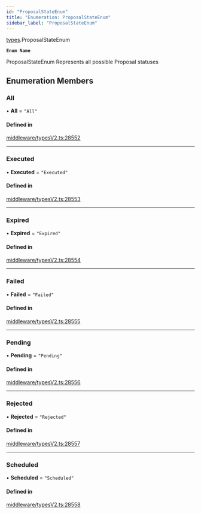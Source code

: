 ```yaml
---
id: "ProposalStateEnum"
title: "Enumeration: ProposalStateEnum"
sidebar_label: "ProposalStateEnum"
---
```


[types](../../../modules/Types/Types.md).ProposalStateEnum

**`Enum Name`**

ProposalStateEnum
 Represents all possible Proposal statuses

## Enumeration Members

### All

• **All** = ``"All"``

#### Defined in

[middleware/typesV2.ts:28552](https://github.com/PolymeshAssociation/polymesh-sdk/blob/95e180d28/src/middleware/typesV2.ts#L28552)

___

### Executed

• **Executed** = ``"Executed"``

#### Defined in

[middleware/typesV2.ts:28553](https://github.com/PolymeshAssociation/polymesh-sdk/blob/95e180d28/src/middleware/typesV2.ts#L28553)

___

### Expired

• **Expired** = ``"Expired"``

#### Defined in

[middleware/typesV2.ts:28554](https://github.com/PolymeshAssociation/polymesh-sdk/blob/95e180d28/src/middleware/typesV2.ts#L28554)

___

### Failed

• **Failed** = ``"Failed"``

#### Defined in

[middleware/typesV2.ts:28555](https://github.com/PolymeshAssociation/polymesh-sdk/blob/95e180d28/src/middleware/typesV2.ts#L28555)

___

### Pending

• **Pending** = ``"Pending"``

#### Defined in

[middleware/typesV2.ts:28556](https://github.com/PolymeshAssociation/polymesh-sdk/blob/95e180d28/src/middleware/typesV2.ts#L28556)

___

### Rejected

• **Rejected** = ``"Rejected"``

#### Defined in

[middleware/typesV2.ts:28557](https://github.com/PolymeshAssociation/polymesh-sdk/blob/95e180d28/src/middleware/typesV2.ts#L28557)

___

### Scheduled

• **Scheduled** = ``"Scheduled"``

#### Defined in

[middleware/typesV2.ts:28558](https://github.com/PolymeshAssociation/polymesh-sdk/blob/95e180d28/src/middleware/typesV2.ts#L28558)
